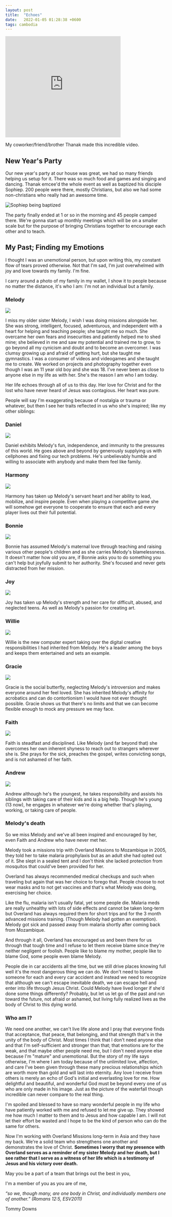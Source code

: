 ```yaml
---
layout: post
title:  "Echoes"
date:   2022-01-05 01:28:38 +0600
tags: cambodia
---
```


<iframe width="360" height="315" src="https://www.youtube.com/embed/n6o35Dnio6Q?controls=0" title="YouTube video player" frameborder="0" allow="accelerometer; autoplay; clipboard-write; encrypted-media; gyroscope; picture-in-picture" allowfullscreen></iframe>

My coworker/friend/brother Thanak made this incredible video.

## New Year's Party

Our new year's party at our house
was great, we had so many friends helping us setup for it. There was so much food and games and singing and dancing. Thanak emcee'd the whole event as well as baptized his disciple Sophiep. 200 people were there, mostly Christians, but also we had some non-christians who really had an awesome time. 

![Sophiep being baptized](/assets/pics/2022/bap.jpg)

The party finally ended at 1 or so in the morning and 45 people camped there. We're gonna start up monthly meetings which will be on a smaller scale but for the purpose of bringing Christians together to encourage each other and to teach.

## My Past; Finding my Emotions

I thought I was an unemotional person, but upon writing this, my constant flow of tears proved otherwise. Not that I'm sad, I'm just overwhelmed with joy and love towards my family. I'm fine.

I carry around a photo of my family in my wallet, I show it to people because no matter the distance, it's who I am: I'm not an individual but a family.

### Melody

![](/assets/pics/2022/mel.jpg)

I miss my older sister Melody, I wish I was doing missions alongside her. She was strong, intelligent, focused, adventurous, and independent with a heart for helping and teaching people; she taught me so much. She overcame her own fears and insecurities and patiently helped me to shed mine; she believed in me and saw my potential and trained me to grow, to go beyond all my cynicism and doubt and to become an overcomer. I was clumsy growing up and afraid of getting hurt, but she taught me gymnastics. I was a consumer of videos and videogames and she taught me to create. We worked on projects and photography together even though I was an 11 year old boy and she was 18. I've never been as close to anyone else in my life as with her. She's the reason I am who I am today.

Her life echoes through all of us to this day. Her love for Christ and for the lost who have never heard of Jesus was contagious. Her heart was pure.

People will say I'm exaggerating because of nostalgia or trauma or whatever, but then I see her traits reflected in us who she's inspired; like my other siblings:

### Daniel

![](/assets/pics/2022/dan.jpg)

Daniel exhibits Melody's fun, independence, and immunity to the pressures of this world. He goes above and beyond by generously supplying us with cellphones and fixing our tech problems. He's unbelievably humble and willing to associate with anybody and make them feel like family.

### Harmony

![](/assets/pics/2022/har.jpg)

Harmony has taken up Melody's servant heart and her ability to lead, mobilize, and inspire people. Even when playing a competitive game she will somehow get everyone to cooperate to ensure that each and every player lives out their full potential.

### Bonnie

![](/assets/pics/2022/bon.jpg)

Bonnie has assumed Melody's maternal love through teaching and raising various other people's children and as she carries Melody's blamelessness. It doesn't matter how old you are, if Bonnie asks you to do something you can't help but joyfully submit to her authority. She's focused and never gets distracted from her mission.

### Joy

![](/assets/pics/2022/joy.jpg)

Joy has taken up Melody's strength and her care for difficult, abused, and neglected teens. As well as Melody's passion for creating art.

### Willie

![](/assets/pics/2022/will.jpg)

Willie is the new computer expert taking over the digital creative responsibilities I had inherited from Melody. He's a leader among the boys and keeps them entertained and sets an example.

### Gracie

![](/assets/pics/2022/gra.jpg)

Gracie is the social butterfly, neglecting Melody's introversion and makes everyone around her feel loved. She has inherited Melody's affinity for acrobatics and can do contortionism I would have not ever thought possible. Gracie shows us that there's no limits and that we can become flexible enough to mock any pressure we may face.

### Faith

![](/assets/pics/2022/fai.jpg)

Faith is steadfast and disciplined. Like Melody (and far beyond that) she overcomes her own inherent shyness to reach out to strangers wherever she is. She prays for the sick, preaches the gospel, writes convicting songs, and is not ashamed of her faith.

### Andrew

![](/assets/pics/2022/and.jpg)

Andrew although he's the youngest, he takes responsibility and assists his siblings with taking care of their kids and is a big help. Though he's young (13 now), he engages in whatever we're doing whether that's playing, working, or taking care of people.

### Melody's death

So we miss Melody and we've all been inspired and encouraged by her, even Faith and Andrew who have never met her.

Melody took a missions trip with Overland Missions to Mozambique in 2005, they told her to take malaria prophylaxis but as an adult she had opted out of it. She slept in a sealed tent and I don't think she lacked protection from mosquitos that could've been provided for her.

Overland has always recommended medical checkups and such when traveling but again that was her choice to forego that. People choose to not wear masks and to not get vaccines and that's what Melody was doing, exercising her choice.

Like the flu, malaria isn't usually fatal, yet some people die. Malaria meds are really unhealthy with lots of side effects and cannot be taken long-term but Overland has always required them for short trips and for the 3 month advanced missions training. (Though Melody had gotten an exemption). Melody got sick and passed away from malaria shortly after coming back from Mozambique.

And through it all, Overland has encouraged us and been there for us through that tough time and I refuse to let them receive blame since they're neither negligent or foolish. People like to blame my mother, people like to blame God, some people even blame Melody.

People die in car accidents all the time, but we still drive places knowing full well it's the most dangerous thing we can do. We don't need to blame someone for each and every car accident and instead we need to recognize that although we can't escape inevitable death, we can escape hell and enter into life through Jesus Christ. Could Melody have lived longer if she'd done some things differently? Probably, but let us let go of the past and run toward the future, not afraid or ashamed, but living fully realized lives as the body of Christ to this dying world.

### Who am I?

We need one another, we can't live life alone and I pray that everyone finds that acceptance, that peace, that belonging, and that strength that's in the unity of the body of Christ. Most times I think that I don't need anyone else and that I'm self-sufficient and stronger than that; that emotions are for the weak, and that maybe other people need me, but I don't need anyone else because I'm "mature" and unemotional. But the story of my life says otherwise, I'm where I am today because of the unlimited love, affection, and care I've been given through these many precious relationships which are worth more than gold and will last into eternity. Any love I receive from others is merely an echo of God's initial and everlasting love for me. How delightful and beautiful, and wonderful God must be beyond every one of us who are only made in his image. Just as the picture of the waterfall though incredible can never compare to the real thing.

I'm spoiled and blessed to have so many wonderful people in my life who have patiently worked with me and refused to let me give up. They showed me how much I matter to them and to Jesus and how capable I am. I will not let their effort be wasted and I hope to be the kind of person who can do the same for others.

Now I'm working with Overland Missions long-term in Asia and they have my back. We're a solid team who strengthens one another and demonstrates the love of Christ. **Sometimes I worry that my presence with Overland serves as a reminder of my sister Melody and her death, but I see rather that I serve as a witness of her life which is a testimony of Jesus and his victory over death.**


May you be a part of a team that brings out the best in you,

I'm a member of you as you are of me, 

*“so we, though many, are one body in Christ, and individually members one of another.” (Romans 12:5, ESV2011)*

Tommy Downs
